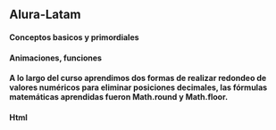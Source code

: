 ## Alura-Latam
#### Conceptos basicos y primordiales
#### Animaciones, funciones
#### A lo largo del curso aprendimos dos formas de realizar redondeo de valores numéricos para eliminar posiciones decimales, las fórmulas matemáticas aprendidas fueron Math.round y Math.floor.
#### Html